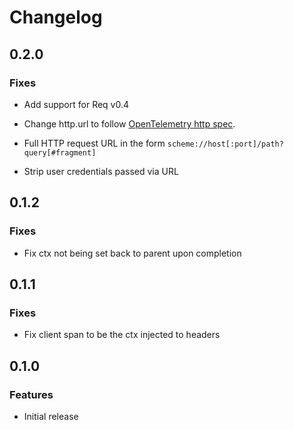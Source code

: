 # Changelog

## 0.2.0

### Fixes

* Add support for Req v0.4

* Change http.url to follow [OpenTelemetry http spec](https://opentelemetry.io/docs/reference/specification/trace/semantic_conventions/http/#http-client).

* Full HTTP request URL in the form `scheme://host[:port]/path?query[#fragment]`

* Strip user credentials passed via URL

## 0.1.2

### Fixes

* Fix ctx not being set back to parent upon completion

## 0.1.1

### Fixes

* Fix client span to be the ctx injected to headers

## 0.1.0

### Features

* Initial release

